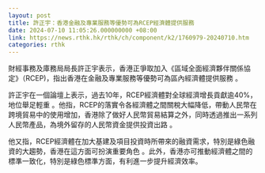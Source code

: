 ```yaml
---
layout: post
title: 許正宇：香港金融及專業服務等優勢可為RCEP經濟體提供服務
date: 2024-07-10 11:05:26.000000000 +08:00
link: https://news.rthk.hk/rthk/ch/component/k2/1760979-20240710.htm
categories: rthk
---
```


財經事務及庫務局局長許正宇表示，香港正爭取加入《區域全面經濟夥伴關係協定》（RCEP)，指出香港在金融及專業服務等優勢可為區內經濟體提供服務 。

許正宇在一個論壇上表示，過去10年，RCEP經濟體對全球經濟增長貢獻逾40%，地位舉足輕重 。他指，RCEP的落實令各經濟體之間關稅大幅降低，帶動人民幣在跨境貿易中的使用增加，香港除了做好人民幣貿易結算之外，同時透過推出一系列人民幣產品，為境外留存的人民幣資金提供投資出路 。

他又指，RCEP經濟體在加大基建及項目投資時所帶來的融資需求，特別是綠色融資的大趨勢，香港在這方面可扮演重要角色 。此外，香港亦可推動經濟體之間的標準一致化，特別是綠色標準方面，有利進一步提升經濟效率。
